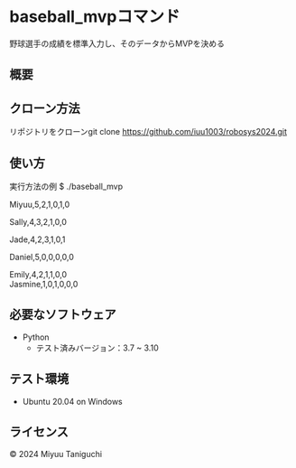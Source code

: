 # baseball_mvpコマンド
野球選手の成績を標準入力し、そのデータからMVPを決める

## 概要


## クローン方法
リポジトリをクローンgit clone https://github.com/iuu1003/robosys2024.git

## 使い方
実行方法の例
$ ./baseball_mvp

Miyuu,5,2,1,0,1,0

Sally,4,3,2,1,0,0

Jade,4,2,3,1,0,1

Daniel,5,0,0,0,0,0

Emily,4,2,1,1,0,0  
Jasmine,1,0,1,0,0,0

## 必要なソフトウェア
- Python
    - テスト済みバージョン：3.7 ~ 3.10

## テスト環境
- Ubuntu 20.04 on Windows

## ライセンス

© 2024 Miyuu Taniguchi
